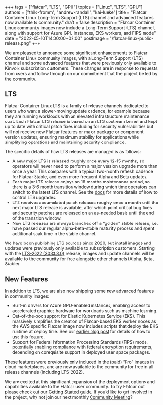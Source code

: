 +++
tags = ["flatcar", "LTS", "GPU"]
topics = ["Linux", "LTS", "GPU"]
authors = ["thilo-fromm", "andrew-randall", "kai-lueke"]
title = "Flatcar Container Linux Long-Term Support (LTS) channel and advanced features now available to community."
draft = false
description = "Flatcar Container Linux community images now include a Long-Term Support (LTS) channel, along with support for Azure GPU instances, EKS workers, and FIPS mode"
date = "2022-05-10T14:00:00+02:00"
postImage = "/flatcar-linux-public-release.png"
+++

We are pleased to announce some significant enhancements to Flatcar Container Linux community images, with a Long-Term Support (LTS) channel and some advanced features that were previously only available to Kinvolk subscription customers. These changes are in response to requests from users and follow through on our commitment that the project be led by the community.

## LTS

Flatcar Container Linux LTS is a family of release channels dedicated to users who want a slower-moving update cadence, for example because they are running workloads with an elevated infrastructure maintenance cost.
Each Flatcar LTS release is based on an LTS upstream kernel and kept up to date with critical patch fixes including for security vulnerabilities but will not receive new Flatcar features or major package or component version updates, ensuring maximum stability for applications while simplifying operations and maintaining security compliance.

The specific details of how LTS releases are managed is as follows:
- A new major LTS is released roughly once every 12-15 months, so operators will never need to perform a major version upgrade more than once a year.
  This compares with a typical two-month refresh cadence for Flatcar Stable, and even more frequent Alpha and Beta updates.
- Each major LTS release enjoys an 18 months maintenance period, so there is a 3-6 month transition window during which time operators can switch to the latest LTS channel.
  See the [docs](https://flatcar-linux.org/docs/latest/setup/releases/switching-channels/#freezing-an-lts-stream) for more details of how to control LTS upgrades.
- LTS receives accumulated patch releases roughly once a month until the next major LTS release is available, after which point critical bug fixes and security patches are released on an as-needed basis until the end of the transition window.
- New LTS releases are always branched off a “golden” stable release, i.e. have passed our regular alpha-beta-stable maturity process and spent additional soak time in the stable channel.

We have been publishing LTS sources since 2020, but install images and updates were previously only available to subscription customers.
Starting with the [LTS-2022 (3033.3.0)](https://www.flatcar.org/releases/#release-3033.3.0) release, images and update channels will be available to the community for free alongside other channels (Alpha, Beta, Stable)

## New Features

In addition to LTS, we are also now shipping some new advanced features in community images:
- Built-in drivers for Azure GPU-enabled instances, enabling access to accelerated graphics hardware for workloads such as machine learning.
- Out-of-the-box support for Elastic Kubernetes Service (EKS).
  This massively simplifies the creation of Flatcar-based EKS worker nodes as the AWS specific Flatcar image now includes scripts that deploy the EKS runtime at deploy time.
  See our [earlier blog post](https://kinvolk.io/blog/2021/02/deploying-an-eks-cluster-with-flatcar-workers/) for details of how to use this feature.
- Support for Federal Information Processing Standards (FIPS) mode, potentially enabling compliance with federal encryption requirements, depending on corequisite support in deployed user space packages.

These features were previously only included in the (paid) “Pro” images in cloud marketplaces, and are now available to the community for free in all release channels (including LTS-2022).

We are excited at this significant expansion of the deployment options and capabilities available to the Flatcar user community.
To try Flatcar out, please check out our [Getting Started guide](https://www.flatcar.org/docs/latest/installing/).
If you’d like to get involved in the project, why not join our next monthly [Community Meeting](https://github.com/flatcar-linux/Flatcar/#monthly-community-meeting-and-release-planning)?
